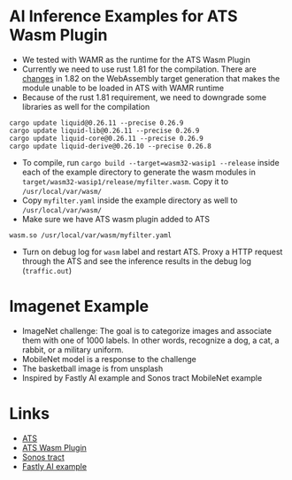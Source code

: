 AI Inference Examples for ATS Wasm Plugin
====
  - We tested with WAMR as the runtime for the ATS Wasm Plugin
  - Currently we need to use rust 1.81 for the compilation. There are [changes](https://releases.rs/docs/1.82.0/) in 1.82 on the WebAssembly target generation that makes the module unable to be loaded in ATS with WAMR runtime
  - Because of the rust 1.81 requirement, we need to downgrade some libraries as well for the compilation
```
cargo update liquid@0.26.11 --precise 0.26.9
cargo update liquid-lib@0.26.11 --precise 0.26.9
cargo update liquid-core@0.26.11 --precise 0.26.9
cargo update liquid-derive@0.26.10 --precise 0.26.8
```
  - To compile, run `cargo build --target=wasm32-wasip1 --release` inside each of the example directory to generate the wasm modules in `target/wasm32-wasip1/release/myfilter.wasm`. Copy it to `/usr/local/var/wasm/`
  - Copy `myfilter.yaml` inside the example directory as well to `/usr/local/var/wasm/`
  - Make sure we have ATS wasm plugin added to ATS
```
wasm.so /usr/local/var/wasm/myfilter.yaml
```
  - Turn on debug log for `wasm` label and restart ATS. Proxy a HTTP request through the ATS and see the inference results in the debug log (`traffic.out`)

Imagenet Example
====
  - ImageNet challenge: The goal is to categorize images and associate them with one of 1000 labels. In other words, recognize a dog, a cat, a rabbit, or a military uniform.
  - MobileNet model is a response to the challenge
  - The basketball image is from unsplash
  - Inspired by Fastly AI example and Sonos tract MobileNet example

Links
====
  - [ATS](https://trafficserver.apache.org)
  - [ATS Wasm Plugin](https://docs.trafficserver.apache.org/en/latest/admin-guide/plugins/wasm.en.html)
  - [Sonos tract](https://github.com/sonos/tract)
  - [Fastly AI example](https://www.fastly.com/documentation/solutions/demos/edgeml/)
